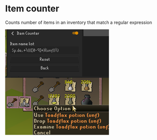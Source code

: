 # Item counter
Counts number of items in an inventory that match a regular expression

![alt text](https://github.com/jammy-dodgers/item-counter/blob/master/img.png?raw=true)
